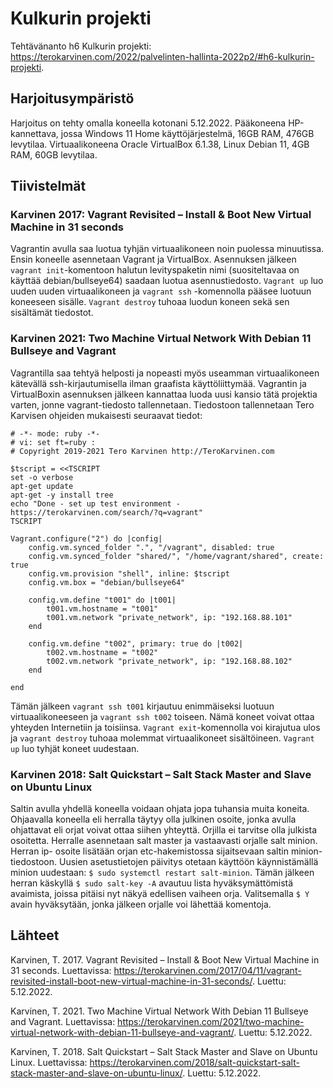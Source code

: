 # Kulkurin projekti

Tehtävänanto h6 Kulkurin projekti: https://terokarvinen.com/2022/palvelinten-hallinta-2022p2/#h6-kulkurin-projekti.

## Harjoitusympäristö

Harjoitus on tehty omalla koneella kotonani 5.12.2022. Pääkoneena HP-kannettava, jossa Windows 11 Home käyttöjärjestelmä, 16GB RAM, 476GB levytilaa. Virtuaalikoneena 
Oracle VirtualBox 6.1.38, Linux Debian 11, 4GB RAM, 60GB levytilaa.

## Tiivistelmät

### Karvinen 2017: Vagrant Revisited – Install & Boot New Virtual Machine in 31 seconds

Vagrantin avulla saa luotua tyhjän virtuaalikoneen noin puolessa minuutissa. Ensin koneelle asennetaan Vagrant ja VirtualBox. Asennuksen jälkeen `vagrant init`-komentoon
halutun levityspaketin nimi (suositeltavaa on käyttää debian/bullseye64) saadaan luotua asennustiedosto. `Vagrant up` luo uuden uuden virtuaalikoneen ja `vagrant ssh`
-komennolla pääsee luotuun koneeseen sisälle. `Vagrant destroy` tuhoaa luodun koneen sekä sen sisältämät tiedostot. 

### Karvinen 2021: Two Machine Virtual Network With Debian 11 Bullseye and Vagrant

Vagrantilla saa tehtyä helposti ja nopeasti myös useamman virtuaalikoneen kätevällä ssh-kirjautumisella ilman graafista käyttöliittymää. Vagrantin ja VirtualBoxin 
asennuksen jälkeen kannattaa luoda uusi kansio tätä projektia varten, jonne vagrant-tiedosto tallennetaan. Tiedostoon tallennetaan Tero Karvisen ohjeiden mukaisesti 
seuraavat tiedot: 

    # -*- mode: ruby -*-
    # vi: set ft=ruby :
    # Copyright 2019-2021 Tero Karvinen http://TeroKarvinen.com

    $tscript = <<TSCRIPT
    set -o verbose
    apt-get update
    apt-get -y install tree
    echo "Done - set up test environment - https://terokarvinen.com/search/?q=vagrant"
    TSCRIPT

    Vagrant.configure("2") do |config|
	    config.vm.synced_folder ".", "/vagrant", disabled: true
	    config.vm.synced_folder "shared/", "/home/vagrant/shared", create: true
	    config.vm.provision "shell", inline: $tscript
	    config.vm.box = "debian/bullseye64"

	    config.vm.define "t001" do |t001|
		    t001.vm.hostname = "t001"
		    t001.vm.network "private_network", ip: "192.168.88.101"
	    end

	    config.vm.define "t002", primary: true do |t002|
		    t002.vm.hostname = "t002"
		    t002.vm.network "private_network", ip: "192.168.88.102"
	    end
	
    end

Tämän jälkeen `vagrant ssh t001` kirjautuu enimmäiseksi luotuun virtuaalikoneeseen ja `vagrant ssh t002` toiseen. Nämä koneet voivat ottaa yhteyden Internetiin ja toisiinsa.
`Vagrant exit`-komennolla voi kirajutua ulos ja `vagrant destroy` tuhoaa molemmat virtuaalikoneet sisältöineen. `Vagrant up` luo tyhjät koneet uudestaan.

### Karvinen 2018: Salt Quickstart – Salt Stack Master and Slave on Ubuntu Linux

Saltin avulla yhdellä koneella voidaan ohjata jopa tuhansia muita koneita. Ohjaavalla koneella eli herralla täytyy olla julkinen osoite, jonka avulla ohjattavat eli orjat
voivat ottaa siihen yhteyttä. Orjilla ei tarvitse olla julkista osoitetta. Herralle asennetaan salt master ja vastaavasti orjalle salt minion. Herran ip- osoite lisätään
orjan etc-hakemistossa sijaitsevaan saltin minion-tiedostoon. Uusien asetustietojen päivitys otetaan käyttöön käynnistämällä minion uudestaan: `$ sudo systemctl restart salt-minion`.
Tämän jälkeen herran käskyllä `$ sudo salt-key -A` avautuu lista hyväksymättömistä avaimista, joissa pitäisi nyt näkyä edellisen vaiheen orja. Valitsemalla `$ Y` avain 
hyväksytään, jonka jälkeen orjalle voi lähettää komentoja.




## Lähteet

Karvinen, T. 2017. Vagrant Revisited – Install & Boot New Virtual Machine in 31 seconds. Luettavissa: https://terokarvinen.com/2017/04/11/vagrant-revisited-install-boot-new-virtual-machine-in-31-seconds/. Luettu: 5.12.2022.

Karvinen, T. 2021. Two Machine Virtual Network With Debian 11 Bullseye and Vagrant. Luettavissa: https://terokarvinen.com/2021/two-machine-virtual-network-with-debian-11-bullseye-and-vagrant/. Luettu: 5.12.2022.

Karvinen, T. 2018. Salt Quickstart – Salt Stack Master and Slave on Ubuntu Linux. Luettavissa: https://terokarvinen.com/2018/salt-quickstart-salt-stack-master-and-slave-on-ubuntu-linux/. Luettu: 5.12.2022.



